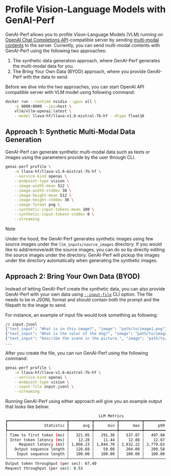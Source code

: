 <!--
Copyright (c) 2024, NVIDIA CORPORATION & AFFILIATES. All rights reserved.

Redistribution and use in source and binary forms, with or without
modification, are permitted provided that the following conditions
are met:
 * Redistributions of source code must retain the above copyright
   notice, this list of conditions and the following disclaimer.
 * Redistributions in binary form must reproduce the above copyright
   notice, this list of conditions and the following disclaimer in the
   documentation and/or other materials provided with the distribution.
 * Neither the name of NVIDIA CORPORATION nor the names of its
   contributors may be used to endorse or promote products derived
   from this software without specific prior written permission.

THIS SOFTWARE IS PROVIDED BY THE COPYRIGHT HOLDERS ``AS IS'' AND ANY
EXPRESS OR IMPLIED WARRANTIES, INCLUDING, BUT NOT LIMITED TO, THE
IMPLIED WARRANTIES OF MERCHANTABILITY AND FITNESS FOR A PARTICULAR
PURPOSE ARE DISCLAIMED.  IN NO EVENT SHALL THE COPYRIGHT OWNER OR
CONTRIBUTORS BE LIABLE FOR ANY DIRECT, INDIRECT, INCIDENTAL, SPECIAL,
EXEMPLARY, OR CONSEQUENTIAL DAMAGES (INCLUDING, BUT NOT LIMITED TO,
PROCUREMENT OF SUBSTITUTE GOODS OR SERVICES; LOSS OF USE, DATA, OR
PROFITS; OR BUSINESS INTERRUPTION) HOWEVER CAUSED AND ON ANY THEORY
OF LIABILITY, WHETHER IN CONTRACT, STRICT LIABILITY, OR TORT
(INCLUDING NEGLIGENCE OR OTHERWISE) ARISING IN ANY WAY OUT OF THE USE
OF THIS SOFTWARE, EVEN IF ADVISED OF THE POSSIBILITY OF SUCH DAMAGE.
-->

# Profile Vision-Language Models with GenAI-Perf

GenAI-Perf allows you to profile Vison-Language Models (VLM) running on
[OpenAI Chat Completions API](https://platform.openai.com/docs/guides/chat-completions)-compatible server
by sending [multi-modal contents](https://platform.openai.com/docs/guides/vision) to the server.
Currently, you can send multi-modal contents with GenAI-Perf using the following two approaches:
1. The synthetic data generation approach, where GenAI-Perf generates the multi-modal data for you.
2. The Bring Your Own Data (BYOD) approach, where you provide GenAI-Perf with the data to send.

Before we dive into the two approaches,
you can start OpenAI API compatible server with VLM model using following command:

```bash
docker run --runtime nvidia --gpus all \
    -p 8000:8000 --ipc=host \
    vllm/vllm-openai:latest \
    --model llava-hf/llava-v1.6-mistral-7b-hf --dtype float16
```


## Approach 1: Synthetic Multi-Modal Data Generation

GenAI-Perf can generate synthetic multi-modal data such as texts or images using
the parameters provide by the user through CLI.

```bash
genai-perf profile \
    -m llava-hf/llava-v1.6-mistral-7b-hf \
    --service-kind openai \
    --endpoint-type vision \
    --image-width-mean 512 \
    --image-width-stddev 30 \
    --image-height-mean 512 \
    --image-height-stddev 30 \
    --image-format png \
    --synthetic-input-tokens-mean 100 \
    --synthetic-input-tokens-stddev 0 \
    --streaming
```

> [!Note]
> Under the hood, the GenAI-Perf generates synthetic images using few source images
> under the `llm_inputs/source_images` directory.
> If you would like to add/remove/edit the source images,
> you can do so by directly editing the source images under the directory.
> GenAI-Perf will pickup the images under the directory automatically when
> generating the synthetic images.


## Approach 2: Bring Your Own Data (BYOD)

Instead of letting GenAI-Perf create the synthetic data,
you can also provide GenAI-Perf with your own data using
[`--input-file`](../README.md#--input-file-path) CLI option.
The file needs to be in JSONL format and should contain both the prompt and
the filepath to the image to send.

For instance, an example of input file would look something as following:
```bash
// input.jsonl
{"text_input": "What is in this image?", "image": "path/to/image1.png"}
{"text_input": "What is the color of the dog?", "image": "path/to/image2.jpeg"}
{"text_input": "Describe the scene in the picture.", "image": "path/to/image3.png"}
...
```

After you create the file, you can run GenAI-Perf using the following command:

```bash
genai-perf profile \
    -m llava-hf/llava-v1.6-mistral-7b-hf \
    --service-kind openai \
    --endpoint-type vision \
    --input-file input.jsonl \
    --streaming
```

Running GenAI-Perf using either approach will give you an example output that
looks like below:

```bash
                                         LLM Metrics
┏━━━━━━━━━━━━━━━━━━━━━━━━━━┳━━━━━━━━━━┳━━━━━━━━━━┳━━━━━━━━━━┳━━━━━━━━━━┳━━━━━━━━━━┳━━━━━━━━━━┓
┃                Statistic ┃      avg ┃      min ┃      max ┃      p99 ┃      p90 ┃      p75 ┃
┡━━━━━━━━━━━━━━━━━━━━━━━━━━╇━━━━━━━━━━╇━━━━━━━━━━╇━━━━━━━━━━╇━━━━━━━━━━╇━━━━━━━━━━╇━━━━━━━━━━┩
│ Time to first token (ms) │   321.05 │   291.30 │   537.07 │   497.88 │   318.46 │   317.35 │
│ Inter token latency (ms) │    12.28 │    11.44 │    12.88 │    12.87 │    12.81 │    12.53 │
│     Request latency (ms) │ 1,866.23 │ 1,044.70 │ 2,832.22 │ 2,779.63 │ 2,534.64 │ 2,054.03 │
│   Output sequence length │   126.68 │    59.00 │   204.00 │   200.58 │   177.80 │   147.50 │
│    Input sequence length │   100.00 │   100.00 │   100.00 │   100.00 │   100.00 │   100.00 │
└──────────────────────────┴──────────┴──────────┴──────────┴──────────┴──────────┴──────────┘
Output token throughput (per sec): 67.40
Request throughput (per sec): 0.53
```
